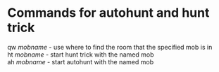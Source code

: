 # Commands for autohunt and hunt trick
qw *mobname* - use where to find the room that the specified mob is in  
ht *mobname* - start hunt trick with the named mob  
ah *mobname* - start autohunt with the named mob  
